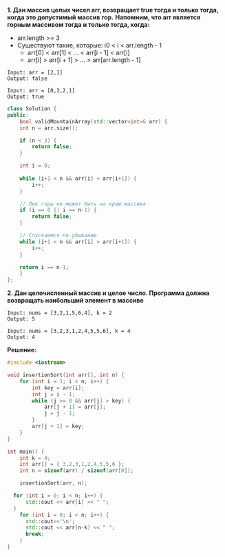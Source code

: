****1. Дан массив целых чисел arr, возвращает true тогда и только тогда, когда это допустимый массив гор.****
****Напомним, что arr является горным массивом тогда и только тогда, когда:****
- arr.length >= 3
- Существуют такие, которые: i0 < i < arr.length - 1
  - arr[0] < arr[1] < ... < arr[i - 1] < arr[i]
  - arr[i] > arr[i + 1] > ... > arr[arr.length - 1]

```Пример 1:
Input: arr = [2,1]
Output: false
```
```Пример 2:
Input: arr = [0,3,2,1]
Output: true
```
```cpp
class Solution {
public:
    bool validMountainArray(std::vector<int>& arr) {
    int n = arr.size();

    if (n < 3) {
        return false;
    }

    int i = 0;
        
    while (i+1 < n && arr[i] < arr[i+1]) {
        i++;
    }

    // Пик горы не может быть на краю массива
    if (i == 0 || i == n-1) {
        return false;
    }

    // Спускаемся по убыванию
    while (i+1 < n && arr[i] > arr[i+1]) {
        i++;
    }

    return i == n-1;
    }
};
```



****2. Дан целочисленный массив и целое число. Программа должна возвращать наибольший элемент в массиве****

```Пример 1:
Input: nums = [3,2,1,5,6,4], k = 2
Output: 5
```
```Пример 2:
Input: nums = [3,2,3,1,2,4,5,5,6], k = 4
Output: 4
```

**Решение:**
```cpp
#include <iostream>

void insertionSort(int arr[], int n) {
    for (int i = 1; i < n; i++) {
        int key = arr[i];
        int j = i - 1;
        while (j >= 0 && arr[j] > key) {
            arr[j + 1] = arr[j];
            j = j - 1;
        }
        arr[j + 1] = key;
    }
}

int main() {
    int k = 4;
    int arr[] = { 3,2,3,1,2,4,5,5,6 };
    int n = sizeof(arr) / sizeof(arr[0]);

    insertionSort(arr, n);

  for (int i = 0; i < n; i++) {
      std::cout << arr[i] << " ";
  }
    for (int i = 0; i < n; i++) {
      std::cout<<'\n';
      std::cout << arr[n-k] << " ";
      break;
    }
}
```
